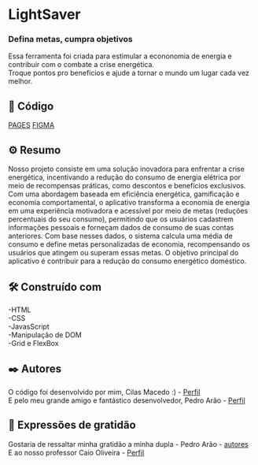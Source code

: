 # LightSaver
### Defina metas, cumpra objetivos
Essa ferramenta foi criada para estimular a econonomia de energia e contribuir com o combate a crise energética.\
Troque pontos pro benefícios e ajude a tornar o mundo um lugar cada vez melhor.

## 🚀 Código

[PAGES](https://devcilas.github.io/L.Page---GS/)
[FIGMA](https://www.figma.com/design/ThHQD8lYLLUxA1HVffHxiP/Untitled?node-id=0-1&t=7pI1scINlNMDgudm-1)

## ⚙️ Resumo

Nosso projeto consiste em uma solução inovadora para enfrentar a crise energética, incentivando a redução do consumo de energia elétrica por meio de recompensas práticas, como descontos e benefícios exclusivos. Com uma abordagem baseada em eficiência energética, gamificação e economia comportamental, o aplicativo transforma a economia de energia em uma experiência motivadora e acessível por meio de metas (reduções percentuais do seu consumo), permitindo que os usuários cadastrem informações pessoais e forneçam dados de consumo de suas contas anteriores. Com base nesses dados, o sistema calcula uma média de consumo e define metas personalizadas de economia, recompensando os usuários que atingem ou superam essas metas. O objetivo principal do aplicativo é contribuir para a redução do consumo energético doméstico.

## 🛠️ Construído com

-HTML\
-CSS\
-JavasScript\
-Manipulação de DOM\
-Grid e FlexBox

## ✒️ Autores

O código foi desenvolvido por mim, Cilas Macedo :)  - [Perfil](https://github.com/DevCilas)\
E pelo meu grande amigo e fantástico desenvolvedor, Pedro Arão - [Perfil](https://github.com/pedrobaquini)



## 🎁 Expressões de gratidão

Gostaria de ressaltar minha gratidão a minha dupla - Pedro Arão - [autores](https://github.com/pedrobaquini)\
E ao nosso professor Caio Oliveira - [Perfil](https://github.com/caiooliveira-tech)
